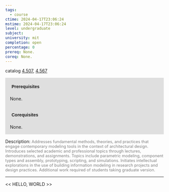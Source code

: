 ```yaml
---
tags:
  - course
ctime: 2024-04-17T23:06:24
mstime: 2024-04-17T23:06:24
level: undergraduate
subject: 
university: mit
completion: open
percentage: 0
prereq: None.
coreq: None.
---
```


catalog [4.507](http://student.mit.edu/catalog/m4e.html#4.507), [4.567](http://student.mit.edu/catalog/m4e.html#4.567)

<span style="display: block; padding: 15px; background-color: rgb(100, 100, 100, 0.2);"><font id="m_prereq3147_0" style="display: block; font-family: Arial, sans-serif; font-weight: bold; padding: 5px">Prerequisites</font><br><span id="prereq3147_0">None.</span></span>
<span style="display: block; padding: 15px; background-color: rgb(100, 100, 100, 0.2);"><font id="m_coreq3147_0" style="display: block; font-family: Arial, sans-serif; font-weight: bold; padding: 5px">Corequisites</font><br><span id="coreq3147_0">None.</span></span>

<font style="">Description:</font>
<font style="color: grey; font-size: 0.8rem;">Addresses fundamental methods, theories, and practices that engage contemporary modeling tools in the context of architectural design. Introduces selected academic and professional topics through lectures, demonstrations, and  assignments. Topics include parametric modeling, component types and assembly, prototyping, scripting, and simulations. Initiates intellectual explorations in the use of building information modeling in research projects and design practices. Additional work required of students taking graduate version.</font>



---

<< HELLO, WORLD >>
